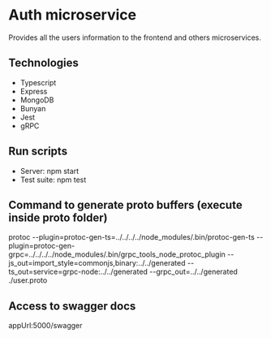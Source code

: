 # Auth microservice

Provides all the users information to the frontend and others microservices.

## Technologies

* Typescript
* Express
* MongoDB
* Bunyan
* Jest
* gRPC

## Run scripts

* Server: npm start
* Test suite: npm test

## Command to generate proto buffers (execute inside proto folder)

 protoc --plugin=protoc-gen-ts=../../../../node_modules/.bin/protoc-gen-ts --plugin=protoc-gen-grpc=../../../../node_modules/.bin/grpc_tools_node_protoc_plugin --js_out=import_style=commonjs,binary:../../generated --ts_out=service=grpc-node:../../generated --grpc_out=../../generated ./user.proto

## Access to swagger docs

  appUrl:5000/swagger
